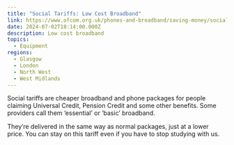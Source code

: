```yaml
---
title: "Social Tariffs: Low Cost Broadband"
link: https://www.ofcom.org.uk/phones-and-broadband/saving-money/social-tariffs
date: 2024-07-02T18:14:00.000Z
description: Low cost broadband
topics:
  - Equipment
regions:
  - Glasgow
  - London
  - North West
  - West Midlands
---
```

Social tariffs are cheaper broadband and phone packages for people claiming Universal Credit, Pension Credit and some other benefits. Some providers call them ‘essential’ or ‘basic’ broadband.

They’re delivered in the same way as normal packages, just at a lower price. You can stay on this tariff even if you have to stop studying with us.
